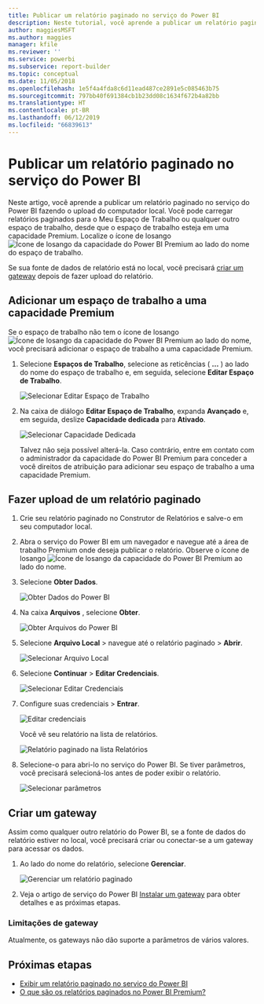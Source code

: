```yaml
---
title: Publicar um relatório paginado no serviço do Power BI
description: Neste tutorial, você aprende a publicar um relatório paginado no serviço do Power BI fazendo o upload do computador local.
author: maggiesMSFT
ms.author: maggies
manager: kfile
ms.reviewer: ''
ms.service: powerbi
ms.subservice: report-builder
ms.topic: conceptual
ms.date: 11/05/2018
ms.openlocfilehash: 1e5f4a4fda8c6d11ead487ce2891e5c085463b75
ms.sourcegitcommit: 797bb40f691384cb1b23dd08c1634f672b4a82bb
ms.translationtype: HT
ms.contentlocale: pt-BR
ms.lasthandoff: 06/12/2019
ms.locfileid: "66839613"
---
```

# <a name="publish-a-paginated-report-to-the-power-bi-service"></a>Publicar um relatório paginado no serviço do Power BI

Neste artigo, você aprende a publicar um relatório paginado no serviço do Power BI fazendo o upload do computador local. Você pode carregar relatórios paginados para o Meu Espaço de Trabalho ou qualquer outro espaço de trabalho, desde que o espaço de trabalho esteja em uma capacidade Premium. Localize o ícone de losango ![Ícone de losango da capacidade do Power BI Premium](media/paginated-reports-save-to-power-bi-service/premium-diamond.png) ao lado do nome do espaço de trabalho. 

Se sua fonte de dados de relatório está no local, você precisará [criar um gateway](#create-a-gateway) depois de fazer upload do relatório.

## <a name="add-a-workspace-to-a-premium-capacity"></a>Adicionar um espaço de trabalho a uma capacidade Premium

Se o espaço de trabalho não tem o ícone de losango ![Ícone de losango da capacidade do Power BI Premium](media/paginated-reports-save-to-power-bi-service/premium-diamond.png) ao lado do nome, você precisará adicionar o espaço de trabalho a uma capacidade Premium. 

1. Selecione **Espaços de Trabalho**, selecione as reticências ( **...** ) ao lado do nome do espaço de trabalho e, em seguida, selecione **Editar Espaço de Trabalho**.

    ![Selecionar Editar Espaço de Trabalho](media/paginated-reports-save-to-power-bi-service/power-bi-paginated-edit-workspace.png)

1. Na caixa de diálogo **Editar Espaço de Trabalho**, expanda **Avançado** e, em seguida, deslize **Capacidade dedicada** para **Ativado**.

    ![Selecionar Capacidade Dedicada](media/paginated-reports-save-to-power-bi-service/power-bi-paginated-edit-workspace-dialog.png)

   Talvez não seja possível alterá-la. Caso contrário, entre em contato com o administrador da capacidade do Power BI Premium para conceder a você direitos de atribuição para adicionar seu espaço de trabalho a uma capacidade Premium.


## <a name="upload-a-paginated-report"></a>Fazer upload de um relatório paginado

1. Crie seu relatório paginado no Construtor de Relatórios e salve-o em seu computador local.

1. Abra o serviço do Power BI em um navegador e navegue até a área de trabalho Premium onde deseja publicar o relatório. Observe o ícone de losango ![Ícone de losango da capacidade do Power BI Premium](media/paginated-reports-save-to-power-bi-service/premium-diamond.png) ao lado do nome. 

1. Selecione **Obter Dados**.

    ![Obter Dados do Power BI](media/paginated-reports-save-to-power-bi-service/power-bi-paginated-get-data.png)

1. Na caixa **Arquivos** , selecione **Obter**.

    ![Obter Arquivos do Power BI](media/paginated-reports-save-to-power-bi-service/power-bi-paginated-files-get.png)

1. Selecione **Arquivo Local** > navegue até o relatório paginado > **Abrir**.

    ![Selecionar Arquivo Local](media/paginated-reports-save-to-power-bi-service/power-bi-paginated-local-file.png)

1. Selecione **Continuar** > **Editar Credenciais**.

    ![Selecionar Editar Credenciais](media/paginated-reports-save-to-power-bi-service/power-bi-paginated-select-edit-credentials.png)

1. Configure suas credenciais > **Entrar**.

    ![Editar credenciais](media/paginated-reports-save-to-power-bi-service/power-bi-paginated-credentials.png)

   Você vê seu relatório na lista de relatórios.

    ![Relatório paginado na lista Relatórios](media/paginated-reports-save-to-power-bi-service/power-bi-paginated-wwi-report.png)

1. Selecione-o para abri-lo no serviço do Power BI. Se tiver parâmetros, você precisará selecioná-los antes de poder exibir o relatório.
 
    ![Selecionar parâmetros](media/paginated-reports-save-to-power-bi-service/power-bi-paginated-select-parameters.png)

## <a name="create-a-gateway"></a>Criar um gateway

Assim como qualquer outro relatório do Power BI, se a fonte de dados do relatório estiver no local, você precisará criar ou conectar-se a um gateway para acessar os dados.

1. Ao lado do nome do relatório, selecione **Gerenciar**.

   ![Gerenciar um relatório paginado](media/paginated-reports-save-to-power-bi-service/power-bi-paginated-manage.png)

1. Veja o artigo de serviço do Power BI [Instalar um gateway](service-gateway-install.md) para obter detalhes e as próximas etapas.

### <a name="gateway-limitations"></a>Limitações de gateway

Atualmente, os gateways não dão suporte a parâmetros de vários valores.


## <a name="next-steps"></a>Próximas etapas

- [Exibir um relatório paginado no serviço do Power BI](paginated-reports-view-power-bi-service.md)
- [O que são os relatórios paginados no Power BI Premium?](paginated-reports-report-builder-power-bi.md)

